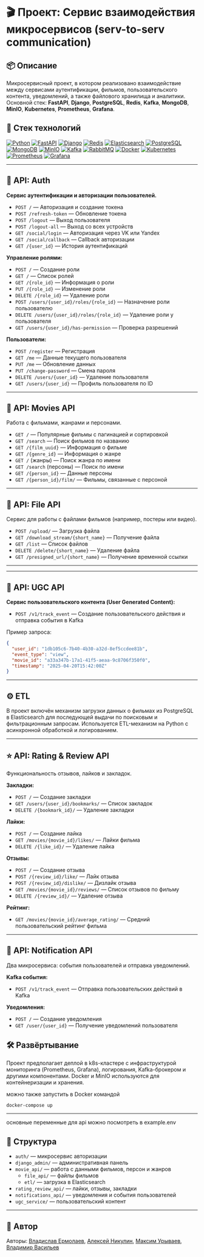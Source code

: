 # 🎬 Проект: Сервис взаимодействия микросервисов (serv-to-serv communication)

## 📦 Описание

Микросервисный проект, в котором реализовано взаимодействие между сервисами аутентификации, фильмов, пользовательского контента, уведомлений, а также файлового хранилища и аналитики. Основной стек: **FastAPI**, **Django**, **PostgreSQL**, **Redis**, **Kafka**, **MongoDB**, **MinIO**, **Kubernetes**, **Prometheus**, **Grafana**.

## 🧰 Стек технологий

[![Python](https://img.shields.io/badge/python-3670A0?style=for-the-badge&logo=python&logoColor=ffdd54)](#)
[![FastAPI](https://img.shields.io/badge/FastAPI-005571?style=for-the-badge&logo=fastapi)](#)
[![Django](https://img.shields.io/badge/django-%23092E20.svg?style=for-the-badge&logo=django&logoColor=white)](#)
[![Redis](https://img.shields.io/badge/redis-DC382D?style=for-the-badge&logo=redis&logoColor=white)](#)
[![Elasticsearch](https://img.shields.io/badge/elasticsearch-005571?style=for-the-badge&logo=elasticsearch&logoColor=white)](#)
[![PostgreSQL](https://img.shields.io/badge/postgresql-336791?style=for-the-badge&logo=postgresql&logoColor=white)](#)
[![MongoDB](https://img.shields.io/badge/mongodb-47A248?style=for-the-badge&logo=mongodb&logoColor=white)](#)
[![MinIO](https://img.shields.io/badge/minio-1E88E5?style=for-the-badge&logo=minio&logoColor=white)](#)
[![Kafka](https://img.shields.io/badge/kafka-231F20?style=for-the-badge&logo=apachekafka&logoColor=white)](#)
[![RabbitMQ](https://img.shields.io/badge/rabbitmq-FF6600?style=for-the-badge&logo=rabbitmq&logoColor=white)](#)
[![Docker](https://img.shields.io/badge/docker-%230db7ed.svg?style=for-the-badge&logo=docker&logoColor=white)](#)
[![Kubernetes](https://img.shields.io/badge/kubernetes-326CE5?style=for-the-badge&logo=kubernetes&logoColor=white)](#)
[![Prometheus](https://img.shields.io/badge/prometheus-E6522C?style=for-the-badge&logo=prometheus&logoColor=white)](#)
[![Grafana](https://img.shields.io/badge/grafana-F46800?style=for-the-badge&logo=grafana&logoColor=white)](#)

---

## 🔐 API: Auth

**Сервис аутентификации и авторизации пользователей.**

- `POST /` — Авторизация и создание токена
- `POST /refresh-token` — Обновление токена
- `POST /logout` — Выход пользователя
- `POST /logout-all` — Выход со всех устройств
- `GET /social/login` — Авторизация через VK или Yandex
- `GET /social/callback` — Callback авторизации
- `GET /{user_id}` — История аутентификаций

**Управление ролями:**
- `POST /` — Создание роли
- `GET /` — Список ролей
- `GET /{role_id}` — Информация о роли
- `PUT /{role_id}` — Изменение роли
- `DELETE /{role_id}` — Удаление роли
- `POST /users/{user_id}/roles/{role_id}` — Назначение роли пользователю
- `DELETE /users/{user_id}/roles/{role_id}` — Удаление роли у пользователя
- `GET /users/{user_id}/has-permission` — Проверка разрешений

**Пользователи:**
- `POST /register` — Регистрация
- `GET /me` — Данные текущего пользователя
- `PUT /me` — Обновление данных
- `PUT /change-password` — Смена пароля
- `DELETE /users/{user_id}` — Удаление пользователя
- `GET /users/{user_id}` — Профиль пользователя по ID

---

## 🎥 API: Movies API

Работа с фильмами, жанрами и персонами.

- `GET /` — Популярные фильмы с пагинацией и сортировкой
- `GET /search` — Поиск фильмов по названию
- `GET /{film_uuid}` — Информация о фильме
- `GET /{genre_id}` — Информация о жанре
- `GET /` (жанры) — Поиск жанра по имени
- `GET /search` (персоны) — Поиск по имени
- `GET /{person_id}` — Данные персоны
- `GET /{person_id}/film/` — Фильмы, связанные с персоной

---

## 📁 API: File API

Сервис для работы с файлами фильмов (например, постеры или видео).

- `POST /upload/` — Загрузка файла
- `GET /download_stream/{short_name}` — Получение файла
- `GET /list` — Список файлов
- `DELETE /delete/{short_name}` — Удаление файла
- `GET /presigned_url/{short_name}` — Получение временной ссылки

---

---

## 🧠 API: UGC API

**Сервис пользовательского контента (User Generated Content):**

- `POST /v1/track_event` — Создание пользовательского действия и отправка события в Kafka

Пример запроса:
```json
{
  "user_id": "1db105c6-7b40-4b30-a32d-8ef5ccdee81b",
  "event_type": "view",
  "movie_id": "a33a347b-17a1-41f5-aeaa-9c8706f350f0",
  "timestamp": "2025-04-20T15:42:00Z"
}
```

---

## ⚙️ ETL

В проект включён механизм загрузки данных о фильмах из PostgreSQL в Elasticsearch для последующей выдачи по поисковым и фильтрационным запросам. Используется ETL-механизм на Python с асинхронной обработкой и логированием.

---

## ⭐ API: Rating & Review API

Функциональность отзывов, лайков и закладок.

**Закладки:**
- `POST /` — Создание закладки
- `GET /users/{user_id}/bookmarks/` — Список закладок
- `DELETE /{bookmark_id}/` — Удаление закладки

**Лайки:**
- `POST /` — Создание лайка
- `GET /movies/{movie_id}/likes/` — Лайки фильма
- `DELETE /{like_id}/` — Удаление лайка

**Отзывы:**
- `POST /` — Создание отзыва
- `POST /{review_id}/like/` — Лайк отзыва
- `POST /{review_id}/dislike/` — Дизлайк отзыва
- `GET /movies/{movie_id}/reviews/` — Список отзывов по фильму
- `DELETE /{review_id}/` — Удаление отзыва

**Рейтинг:**
- `GET /movies/{movie_id}/average_rating/` — Средний пользовательский рейтинг фильма

---

## 🔔 API: Notification API

Два микросервиса: события пользователей и отправка уведомлений.

**Kafka события:**
- `POST /v1/track_event` — Отправка пользовательских действий в Kafka

**Уведомления:**
- `POST /` — Создание уведомления
- `GET /user/{user_id}` — Получение уведомлений пользователя

## 🛠 Развёртывание

Проект предполагает деплой в k8s-кластере с инфраструктурой мониторинга (Prometheus, Grafana), логирования, Kafka-брокером и другими компонентами. 
Docker и MinIO используются для контейнеризации и хранения.

можно также запустить в Docker командой 
   ```bash
   docker-compose up
   ```
---
основные переменные для api можно посмотреть в example.env

## 📁 Структура

- `auth/` — микросервис авторизации
- `django_admin/` — административная панель
- `movie_api/` — работа с данными фильмов, персон и жанров
  - `file_api/` — файлы фильмов
  - `etl/` — загрузка в Elasticsearch
- `rating_review_api/` — лайки, отзывы, закладки
- `notifications_api/` — уведомления и события пользователей
- `ugc_service/` — пользовательский контент

---

## 👤 Автор
Авторы: [Владислав Ермолаев](https://github.com/VladErm91), [Алексей Никулин](https://github.com/alexeynickulin-web), [Максим Урываев](https://github.com/max-x-x), [Владимир Васильев](https://github.com/vasilevva)

